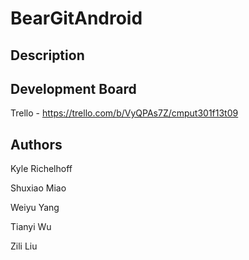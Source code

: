 BearGitAndroid
==============

Description
-----------


Development Board
-----------------
Trello - https://trello.com/b/VyQPAs7Z/cmput301f13t09

Authors
-------
Kyle Richelhoff 

Shuxiao Miao

Weiyu Yang

Tianyi Wu

Zili Liu
